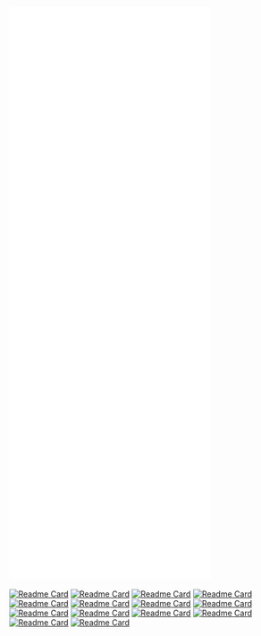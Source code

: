 <!--
**dingjingmaster/dingjingmaster** is a ✨ _special_ ✨ repository because its `README.md` (this file) appears on your GitHub profile.

Here are some ideas to get you started:

- 🔭 I’m currently working on ...
- 🌱 I’m currently learning ...
- 👯 I’m looking to collaborate on ...
- 🤔 I’m looking for help with ...
- 💬 Ask me about ...
- 📫 How to reach me: ...
- 😄 Pronouns: ...
- ⚡ Fun fact: ...
-->
<!--
![DingJing's GitHub stats](https://github-readme-stats.vercel.app/api?username=dingjingmaster&show_icons=true&theme=radical&include_all_commits=true&count_private=true&card_width=54%)
[![Top Langs](https://github-readme-stats.vercel.app/api/top-langs/?username=dingjingmaster&layout=compact&langs_count=8&card_width=43%)](https://github.com/dingjingmaster)
![Metrics](https://metrics.lecoq.io/dingjingmaster?template=classic&base.indepth=true&base.hireable=true&base.skip=true&repositories.batch=1000&repositories.forks=true&isocalendar=1&stargazers=1&topics=1&introduction=1&discussions=1&poopmap=1&stock=1&fortune=1&notable=1&gists=1&support=1&wakatime=1&base=header%2C%20activity%2C%20community%2C%20repositories%2C%20metadata&base.indepth=true&base.hireable=true&base.skip=true&isocalendar=false&isocalendar.duration=half-year&stargazers=false&stargazers.charts=true&stargazers.charts.type=chartist&stargazers.worldmap=false&stargazers.worldmap.sample=0&topics=false&topics.mode=starred&topics.sort=stars&topics.limit=15&introduction=false&introduction.title=true&discussions=false&discussions.categories=true&discussions.categories.limit=100&notable=false&notable.from=organization&notable.repositories=true&notable.indepth=true&notable.types=commit&notable.self=true&gists=false&support=false&wakatime=false&wakatime.url=https%3A%2F%2Fwakatime.com&wakatime.user=current&wakatime.sections=time%2C%20projects%2C%20projects-graphs%2C%20languages%2C%20languages-graphs%2C%20editors%2C%20os&wakatime.days=180&wakatime.limit=100&wakatime.languages.other=false&wakatime.repositories.visibility=all&fortune=false&poopmap=false&poopmap.days=1000&stock=false&stock.duration=max&stock.interval=5m&config.timezone=Asia%2FShanghai&config.twemoji=true&config.octicon=true&config.display=large)
-->

![](https://github.com/dingjingmaster/dingjingmaster/blob/main/github-metrics.svg)

<!-- ![Top Langs](https://github-readme-stats.vercel.app/api/top-langs/?username=dingjingmaster&card_width=360&langs_count=20) -->


<!-- extra repositories -->
[![Readme Card](https://github-readme-stats.vercel.app/api/pin/?username=dingjingmaster&repo=graceful-downloader)](https://github.com/dingjingmaster/graceful-downloader)
[![Readme Card](https://github-readme-stats.vercel.app/api/pin/?username=dingjingmaster&repo=learn-kernel)](https://github.com/dingjingmaster/learn-kernel)
[![Readme Card](https://github-readme-stats.vercel.app/api/pin/?username=dingjingmaster&repo=graceful-grub)](https://github.com/dingjingmaster/graceful-grub)
[![Readme Card](https://github-readme-stats.vercel.app/api/pin/?username=dingjingmaster&repo=graceful-bootloader)](https://github.com/dingjingmaster/graceful-bootloader)
[![Readme Card](https://github-readme-stats.vercel.app/api/pin/?username=dingjingmaster&repo=mini-linux-kernel-x86)](https://github.com/dingjingmaster/mini-linux-kernel-x86)
[![Readme Card](https://github-readme-stats.vercel.app/api/pin/?username=dingjingmaster&repo=linux-config)](https://github.com/dingjingmaster/linux-config)
[![Readme Card](https://github-readme-stats.vercel.app/api/pin/?username=dingjingmaster&repo=iso-integrated)](https://github.com/dingjingmaster/iso-integrated)
[![Readme Card](https://github-readme-stats.vercel.app/api/pin/?username=dingjingmaster&repo=iyuedu_web)](https://github.com/dingjingmaster/iyuedu_web)
[![Readme Card](https://github-readme-stats.vercel.app/api/pin/?username=dingjingmaster&repo=novel_spider)](https://github.com/dingjingmaster/novel_spider)
[![Readme Card](https://github-readme-stats.vercel.app/api/pin/?username=dingjingmaster&repo=service)](https://github.com/dingjingmaster/service)
[![Readme Card](https://github-readme-stats.vercel.app/api/pin/?username=dingjingmaster&repo=demo)](https://github.com/dingjingmaster/demo)
[![Readme Card](https://github-readme-stats.vercel.app/api/pin/?username=dingjingmaster&repo=linux-dependency)](https://github.com/dingjingmaster/linux-dependency)
[![Readme Card](https://github-readme-stats.vercel.app/api/pin/?username=dingjingmaster&repo=graceful-kernel)](https://github.com/dingjingmaster/graceful-kernel)
[![Readme Card](https://github-readme-stats.vercel.app/api/pin/?username=dingjingmaster&repo=graceful-partition)](https://github.com/dingjingmaster/graceful-partition)
